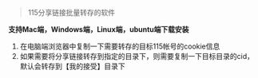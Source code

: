 > 115分享链接批量转存的软件

**支持Mac端，Windows端，Linux端，ubuntu端下载安装**

1. 在电脑端浏览器中复制一下需要转存的目标115帐号的cookie信息
2. 如果需要将分享链接转存到指定的目录下，则需要复制一下目标目录的cid，默认会转存到【我的接受】目录下